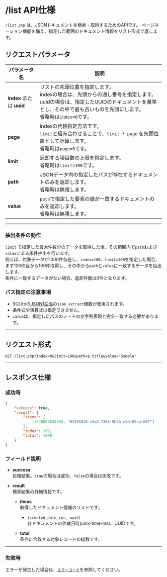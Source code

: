 # /list API仕様

`/list.php` は、JSONドキュメントを検索・取得するためのAPIです。
ページネーション機能を備え、指定した範囲のドキュメント情報をリスト形式で返します。

## リクエストパラメータ

| パラメータ名 | 説明 |
|---|---|
| **index** または **uuid** | リストの先頭位置を指定します。<br>indexの場合は、先頭からの通し番号を指定します。<br>uuidの場合は、指定したUUIDのドキュメントを基準とし、その中で最も古いものを先頭にします。<br>省略時は`index=0`です。 |
| **page** | indexの代替指定方法です。<br>`limit`と組み合わせることで、`limit * page` を先頭位置として計算します。<br>省略時は`page=0`です。 |
| **limit** | 返却する項目数の上限を指定します。<br>省略時は`limit=100`です。 |
| **path** | JSONデータ内の指定したパスが存在するドキュメントのみを返却します。<br>省略時は無視します。 |
| **value** | `path`で指定した要素の値が一致するドキュメントのみを返却します。<br>省略時は無視します。 |

---

### 抽出条件の動作

`limit` で指定した最大件数分のデータを取得した後、その範囲内で`path`および`value`による条件抽出を行います。  
例えば、対象データが1000件存在し、`index=100`、`limit=100`を指定した場合、まず100件目から100件取得し、その中から`path`と`value`に一致するデータを抽出します。  
条件に一致するデータがない場合、返却件数は0件となります。

### パス指定の注意事項

- SQLiteの[JSON1拡張](https://www.sqlite.org/json1.html#jexb)の`json_extract`関数が使用されます。
- 条件式や演算式は指定できません。
- `value`は、指定したパスのノードの文字列表現と完全一致する必要があります。

---

## リクエスト形式

```http
GET /list.php?index=0&limit=100&path=$.title&value="Sample"
```

---

## レスポンス仕様

### 成功時

```json
{
    "success": true,
    "result": {
        "items": [
            [1740805038765, "01955010-e2a3-7368-9b3b-e0ef09caf607"]
        ],
        "index": 100,
        "total": 1000
    }
}
```

### フィールド説明

- **success**  
    処理結果。`true`の場合は成功、`false`の場合は失敗です。

- **result**  
    検索結果の詳細情報です。

    - **items**  
        取得したドキュメント情報のリストです。

        - `[created_date_int, uuid]`  
            各ドキュメントの作成日時(unix-time-ms)、UUIDです。

    - **total**  
        条件に合致する対象レコードの総数です。

---

### 失敗時

エラーが発生した場合は、[`エラーコード`](./errorcodes.md)を参照してください。

